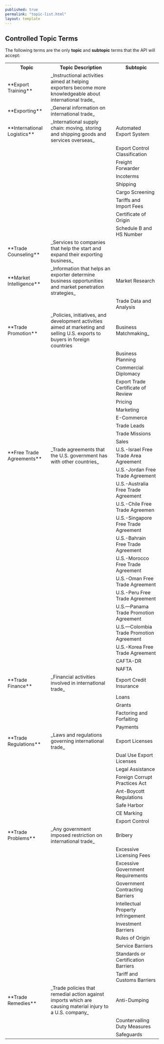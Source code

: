 ```yaml
---
published: true
permalink: "topic-list.html"
layout: template
---
```


## Controlled Topic Terms

The following terms are the only **topic** and **subtopic** terms that the API will accept:
<table border="0">
<tr>
<th>Topic</th>
<th>Topic Description</th>
<th>Subtopic</th>

</tr>

<tr>
  <td>**Export Training**</td> <td>_Instructional activities aimed at helping exporters become more knowledgeable about international trade_</td>
  <td> </td>
 </tr>
<tr>
  <td>**Exporting**</td> <td>_General information on international trade_</td>
  <td> </td>
 </tr>

<tr>
  <td>**International Logistics**</td> <td>_International supply chain: moving, storing and shipping goods and services overseas_</td> <td>Automated Export System</td>
 </tr>
 <tr>
  <td></td> <td></td> <td>Export Control Classification</td>
 </tr>
 <tr>
  <td></td> <td></td> <td>Freight Forwarder</td>
 </tr>
 <tr>
  <td></td> <td></td> <td>Incoterms</td>
 </tr>
 <tr>
  <td></td> <td></td> <td>Shipping</td>
 </tr>
 <tr>
  <td></td> <td></td> <td>Cargo Screening</td>
 </tr>
 <tr>
  <td></td> <td></td> <td>Tariffs and Import Fees</td>
 </tr>
 <tr>
  <td></td> <td></td> <td>Certificate of Origin</td>
 </tr>
 <tr>
  <td></td> <td></td> <td>Schedule B and HS Number</td>
 </tr>
<tr>
  <td>**Trade Counseling**</td> <td>_Services to companies that help the start and expand their exporting business_</td> <td></td>
 </tr>
 <tr>
  <td>**Market Intelligence**</td> <td>_Information that helps an exporter determine business opportunities and market penetration strategies_</td> <td>Market Research</td>
 </tr>
 <tr>
  <td></td> <td></td> <td>Trade Data and Analysis</td>
 </tr>
 <tr>
  <td>**Trade Promotion**</td> <td>_Policies, initiatives, and development activities aimed at marketing and selling U.S. exports to buyers in foreign countries</td> <td>Business Matchmaking_</td>
 </tr>
 <tr>
  <td></td> <td></td> <td>Business Planning</td>
 </tr>
 <tr>
  <td></td> <td></td> <td>Commercial Diplomacy</td>
 </tr>
 <tr>
  <td></td> <td></td> <td>Export Trade Certificate of Review</td>
 </tr>
 <tr>
  <td></td> <td></td> <td>Pricing</td>
 </tr>
 <tr>
  <td></td> <td></td> <td>Marketing</td>
 </tr>
 <tr>
  <td></td> <td></td> <td>E-Commerce</td>
 </tr>
 <tr>
  <td></td> <td></td> <td>Trade Leads</td>
 </tr>
 <tr>
  <td></td> <td></td> <td>Trade Missions</td>
 </tr>
 <tr>
  <td></td> <td></td> <td>Sales</td>
 </tr>
 <tr>
  <td>**Free Trade Agreements**</td> <td>_Trade agreements that the U.S. government has with other countries_</td> <td>U.S.-Israel Free Trade Area Agreement</td>
 </tr>
 <tr>
  <td></td> <td></td> <td>U.S.-Jordan Free Trade Agreement</td>
 </tr>
 <tr>
  <td></td> <td></td> <td>U.S.-Australia Free Trade Agreement</td>
 </tr>
 <tr>
  <td></td> <td></td> <td>U.S.-Chile Free Trade Agreemen</td>
 </tr>
 <tr>
  <td></td> <td></td> <td>U.S.-Singapore Free Trade Agreement</td>
 </tr>
 <tr>
  <td></td> <td></td> <td>U.S.-Bahrain Free Trade Agreement</td>
 </tr>
 <tr>
  <td></td> <td></td> <td>U.S.-Morocco Free Trade Agreement</td>
 </tr>
 <tr>
  <td></td> <td></td> <td>U.S.-Oman Free Trade Agreement</td>
 </tr>
 <tr>
  <td></td> <td></td> <td>U.S.-Peru Free Trade Agreement</td>
 </tr>
 <tr>
  <td></td> <td></td> <td>U.S.—Panama Trade Promotion Agreement</td>
 </tr>
 <tr>
  <td></td> <td></td> <td>U.S.—Colombia Trade Promotion Agreement</td>
 </tr>
 <tr>
  <td></td> <td></td> <td>U.S.-Korea Free Trade Agreement</td>
 </tr>
 <tr>
  <td></td> <td></td> <td>CAFTA-DR</td>
 </tr>
 <tr>
  <td></td> <td></td> <td>NAFTA</td>
 </tr>
 <tr>
  <td>**Trade Finance**</td> <td>_Financial activities involved in internatlonal trade_</td> <td>Export Credit Insurance</td>
 </tr>
 <tr>
  <td></td> <td></td> <td>Loans</td>
 </tr>
 <tr>
  <td></td> <td></td> <td>Grants</td>
 </tr>
 <tr>
  <td></td> <td></td> <td>Factoring and Forfaiting</td>
 </tr>
 <tr>
  <td></td> <td></td> <td>Payments</td>
 </tr>
 <tr>
  <td>**Trade Regulations**</td> <td>_Laws and regulations governing international trade_</td> <td>Export Licenses</td>
 </tr>
 <tr>
  <td></td> <td></td> <td>Dual Use Export Licenses</td>
 </tr>
 <tr>
  <td></td> <td></td> <td>Legal Assistance</td>
 </tr>
 <tr>
  <td></td> <td></td> <td>Foreign Corrupt Practices Act</td>
 </tr>
 <tr>
  <td></td> <td></td> <td>Ant-Boycott Regulations</td>
 </tr>
 <tr>
  <td></td> <td></td> <td>Safe Harbor</td>
 </tr>
 <tr>
  <td></td> <td></td> <td>CE Marking</td>
 </tr>
 <tr>
  <td></td> <td></td> <td>Export Control</td>
 </tr>
 <tr>
  <td>**Trade Problems**</td> <td>_Any government imposed restriction on international trade_</td> <td>Bribery</td>
 </tr>
 <tr>
  <td></td> <td></td> <td>Excessive Licensing Fees</td>
 </tr>
 <tr>
  <td></td> <td></td> <td>Excessive Government Requirements</td>
 </tr>
 <tr>
  <td></td> <td></td> <td>Government Contracting Barriers</td>
 </tr>
 <tr>
  <td></td> <td></td> <td>Intellectual Property Infringement</td>
 </tr>
 <tr>
  <td></td> <td></td> <td>Investment Barriers</td>
 </tr>
 <tr>
  <td></td> <td></td> <td>Rules of Origin</td>
 </tr>
 <tr>
  <td></td> <td></td> <td>Service Barriers</td>
 </tr>
 <tr>
  <td></td> <td></td> <td>Standards or Certification Barriers</td>
 </tr>
 <tr>
  <td></td> <td></td> <td>Tariff and Customs Barriers</td>
 </tr>
 <tr>
  <td>**Trade Remedies**</td> <td>_Trade policies that remedial action against imports which are causing material injury to a U.S. company_</td> <td>Anti-Dumping</td>
 </tr>
 <tr>
  <td></td> <td></td> <td>Countervailing Duty Measures</td>
 </tr>
 <tr>
  <td></td> <td></td> <td>Safeguards</td>
 </tr> 
 
 </table>